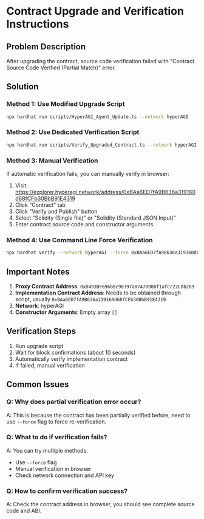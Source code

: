 # Contract Upgrade and Verification Instructions

## Problem Description

After upgrading the contract, source code verification failed with "Contract Source Code Verified (Partial Match)" error.

## Solution

### Method 1: Use Modified Upgrade Script

```bash
npx hardhat run scripts/HyperAGI_Agent_Update.ts --network hyperAGI
```

### Method 2: Use Dedicated Verification Script

```bash
npx hardhat run scripts/Verify_Upgraded_Contract.ts --network hyperAGI
```

### Method 3: Manual Verification

If automatic verification fails, you can manually verify in browser:

1. Visit: https://explorer.hyperagi.network/address/0xBAa6ED7fA9B636a319160d68fCFb30BbB91E4319
2. Click "Contract" tab
3. Click "Verify and Publish" button
4. Select "Solidity (Single file)" or "Solidity (Standard JSON Input)"
5. Enter contract source code and constructor arguments

### Method 4: Use Command Line Force Verification

```bash
npx hardhat verify --network hyperAGI --force 0xBAa6ED7fA9B636a319160d68fCFb30BbB91E4319
```

## Important Notes

1. **Proxy Contract Address**: `0xD493BF696b0c98397a87470980f1afCc22CDb289`
2. **Implementation Contract Address**: Needs to be obtained through script, usually `0xBAa6ED7fA9B636a319160d68fCFb30BbB91E4319`
3. **Network**: hyperAGI
4. **Constructor Arguments**: Empty array `[]`

## Verification Steps

1. Run upgrade script
2. Wait for block confirmations (about 10 seconds)
3. Automatically verify implementation contract
4. If failed, manual verification

## Common Issues

### Q: Why does partial verification error occur?

A: This is because the contract has been partially verified before, need to use `--force` flag to force re-verification.

### Q: What to do if verification fails?

A: You can try multiple methods:

- Use `--force` flag
- Manual verification in browser
- Check network connection and API key

### Q: How to confirm verification success?

A: Check the contract address in browser, you should see complete source code and ABI.
